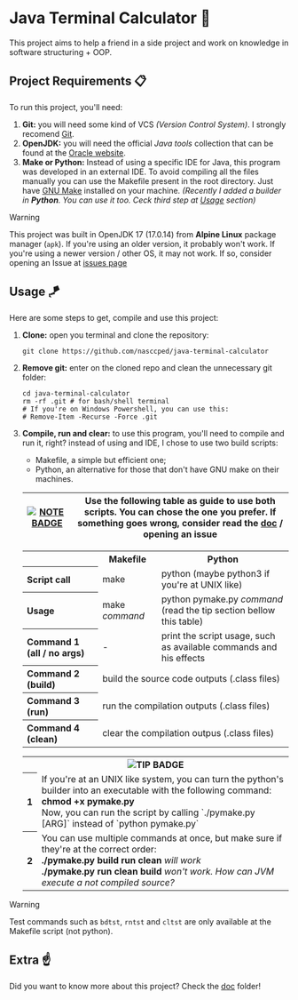 Java Terminal Calculator 🧮
==========================

This project aims to help a friend in a side project and work on
knowledge in software structuring + OOP.

Project Requirements 📋
----------------------

To run this project, you'll need:

1. **Git:** you will need some kind of VCS
   _(Version Control System)_. I strongly recomend
   [Git][git-website].
2. **OpenJDK:** you will need the official _Java tools_ collection
   that can be found at the [Oracle website][oracle-website].
3. **Make or Python:** Instead of using a specific IDE for Java, this
   program was developed in an external IDE. To avoid compiling all
   the files manually you can use the Makefile present in the root
   directory. Just have [GNU Make][gnu-make-website] installed on
   your machine. _(Recently I added a builder in **Python**. You can
   use it too. Ceck third step at [Usage](#usage-) section)_

> [!WARNING]
> 
> This project was built in OpenJDK 17 (17.0.14) from
> **Alpine Linux** package manager (`apk`). If you're using an older
> version, it probably won't work. If you're using a newer version /
> other OS, it may not work. If so, consider opening an Issue at
> [issues page][issue-page]

Usage 🪁
-------

Here are some steps to get, compile and use this project:

1. **Clone:** open you terminal and clone the repository:
   ```shell
   git clone https://github.com/nasccped/java-terminal-calculator
   ```

2. **Remove git:** enter on the cloned repo and clean the unnecessary git
   folder:
   ```shell
   cd java-terminal-calculator
   rm -rf .git # for bash/shell terminal
   # If you're on Windows Powershell, you can use this:
   # Remove-Item -Recurse -Force .git
   ```

3. **Compile, run and clear:** to use this program, you'll need to
   compile and run it, right? instead of using and IDE, I chose
   to use two build scripts:
   - Makefile, a simple but efficient one;
   - Python, an alternative for those that don't have GNU make on
     their machines.

   | [![NOTE BADGE][note-badge]](#) | Use the following table as guide to use both scripts. You can chose the one you prefer. If something goes wrong, consider read the [doc][doc-readme] / opening an issue |
   |-|-|


   <table>
      <tr>
         <th>        </th>
         <th>Makefile</th>
         <th>Python  </th>
      </tr>
      <tr>
        <th align="left">Script call</th>
          <td>make                                         </td>
          <td>python (maybe python3 if you're at UNIX like)</td>
      </tr>
      <tr>
        <th align="left">Usage</th>
          <td>make <i>command</i>                                                     </td>
          <td>python pymake.py <i>command</i> (read the tip section bellow this table)</td>
      </tr>
      <tr>
         <th align="left">Command 1 (all / no args)</th>
           <td> -                                                                </td>
           <td>print the script usage, such as available commands and his effects</td>
      </tr>
      <tr>
         <th align="left">Command 2 (build)</th>
           <td colspan="2">build the source code outputs (.class files)</td>
      </tr>
      <tr>
         <th align="left">Command 3 (run)</th>
           <td colspan="2">run the compilation outputs (.class files)</td>
      </tr>
      <tr>
         <th align="left">Command 4 (clean)</th>
           <td colspan="2">clear the compilation outpus (.class files)</td>
      </tr>
   </table>

   <table>
      <tr>
         <th colspan="2" align="center"><img alt="TIP BADGE" src="https://img.shields.io/badge/tip-238636?style=for-the-badge"></th>
      <tr>
      <tr>
         <th>1</th>
         <td>
            If you're at an UNIX like system, you can turn the
            python's builder into an executable with the following command:</br>
            <strong>chmod +x pymake.py</strong></br>
            Now, you can run the script by calling
            `./pymake.py [ARG]` instead of `python pymake.py`
         </td>
      </tr>
      <tr>
         <th>2</th>
         <td>
            You can use multiple commands at once, but make sure if
            they're at the correct order:</br>
            <strong>./pymake.py build run clean</strong>
            <i>will work</i></br>
            <strong>./pymake.py run clean build</strong>
            <i>won't work. How can JVM execute a not compiled source?</i>
         </td>
      </tr>
   </table>

> [!WARNING]
>
> Test commands such as `bdtst`, `rntst` and `cltst` are only
> available at the Makefile script (not python).

Extra ☝️
-------

Did you want to know more about this project? Check the
[doc][doc-readme] folder!

<!-- links -->
[git-website]: https://git-scm.com/
[oracle-website]: https://www.oracle.com/
[gnu-make-website]: https://www.gnu.org/software/make/
[issue-page]: https://github.com/nasccped/java-terminal-calculator/issues
[doc-readme]: https://github.com/nasccped/java-terminal-calculator/blob/main/doc/doc-README.md

<!-- badges -->
[note-badge]: https://img.shields.io/badge/note-1F6FEB?style=for-the-badge
